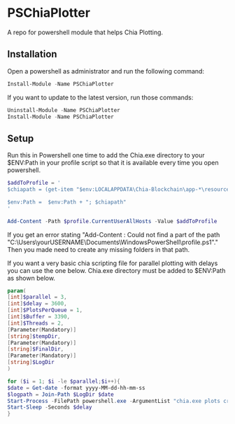 # PSChiaPlotter

A repo for powershell module that helps Chia Plotting. 

## Installation
Open a powershell as administrator and run the following command:
```Powershell
Install-Module -Name PSChiaPlotter
```

If you want to update to the latest version, run those commands:
```Powershell
Uninstall-Module -Name PSChiaPlotter
Install-Module -Name PSChiaPlotter
```

## Setup
Run this in Powershell one time to add the Chia.exe directory to your $ENV:Path in your profile script so that it is available every time you open powershell.

```Powershell
$addToProfile = '
$chiapath = (get-item "$env:LOCALAPPDATA\Chia-Blockchain\app-*\resources\app.asar.unpacked\daemon\").fullname

$env:Path =  $env:Path + "; $chiapath"
'

Add-Content -Path $profile.CurrentUserAllHosts -Value $addToProfile
```

If you get an error stating "Add-Content : Could not find a part of the path "C:\Users\yourUSERNAME\Documents\WindowsPowerShell\profile.ps1"." Then you made need to create any missing folders in that path. 

If you want a very basic chia scripting file for parallel plotting with delays you can use the one below. Chia.exe directory must be added to $ENV:Path as shown below.
```Powershell
param(
[int]$parallel = 3,
[int]$delay = 3600,
[int]$PlotsPerQueue = 1,
[int]$Buffer = 3390,
[int]$Threads = 2,
[Parameter(Mandatory)]
[string]$tempDir,
[Parameter(Mandatory)]
[string]$FinalDir,
[Parameter(Mandatory)]
[string]$LogDir
)

for ($i = 1; $i -le $parallel;$i++){
$date = Get-date -format yyyy-MM-dd-hh-mm-ss
$logpath = Join-Path $LogDir $date
Start-Process -FilePath powershell.exe -ArgumentList "chia.exe plots create -n $plotsperQueue -b $Buffer -r $Threads -t $tempDir -d $FinalDir | Tee-Object -FilePath $($LogPath)_$($i).log"
Start-Sleep -Seconds $delay
}
```
